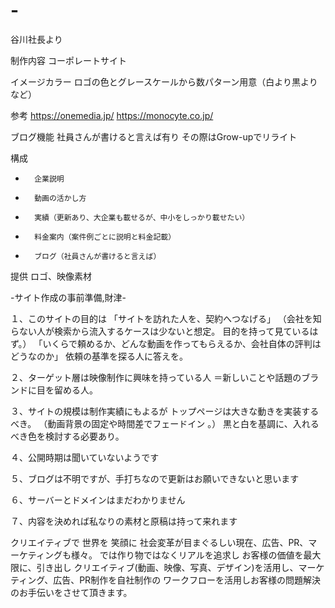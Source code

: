 # -
谷川社長より

制作内容
コーポレートサイト

イメージカラー
ロゴの色とグレースケールから数パターン用意（白より黒よりなど）

参考
https://onemedia.jp/
https://monocyte.co.jp/

ブログ機能
社員さんが書けると言えば有り
その際はGrow-upでリライト

構成
* 		企業説明
* 		動画の活かし方
* 		実績（更新あり、大企業も載せるが、中小をしっかり載せたい）
* 		料金案内（案件例ごとに説明と料金記載）
* 		ブログ（社員さんが書けると言えば）

提供
ロゴ、映像素材

-サイト作成の事前準備,財津-

１、このサイトの目的は
「サイトを訪れた人を、契約へつなげる」
（会社を知らない人が検索から流入するケースは少ないと想定。
目的を持って見ているはず。）
「いくらで頼めるか、どんな動画を作ってもらえるか、会社自体の評判はどうなのか」
依頼の基準を探る人に答えを。

２、ターゲット層は映像制作に興味を持っている人
＝新しいことや話題のブランドに目を留める人。

３、サイトの規模は制作実績にもよるが
トップページは大きな動きを実装するべき。
（動画背景の固定や時間差でフェードイン 。）
黒と白を基調に、入れるべき色を検討する必要あり。

４、公開時期は聞いていないようです

５、ブログは不明ですが、手打ちなので更新はお願いできないと思います

６、サーバーとドメインはまだわかりません

７、内容を決めれば私なりの素材と原稿は持って来れます


クリエイティブで
世界を
笑顔に
社会変革が目まぐるしい現在、広告、PR、マーケティングも様々。
では作り物ではなくリアルを追求し
お客様の価値を最大限に、引き出し
クリエイティブ(動画、映像、写真、デザイン)を活用し、マーケティング、広告、PR制作を自社制作の
ワークフローを活用しお客様の問題解決のお手伝いをさせて頂きます。
